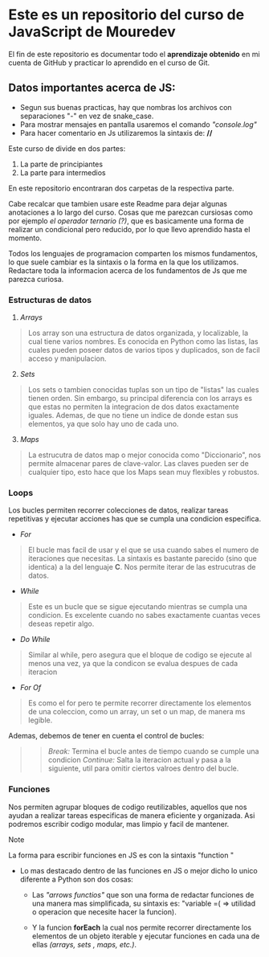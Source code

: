 # Este es un repositorio del curso de JavaScript de Mouredev

El fin de este repositorio es documentar todo el **aprendizaje obtenido** en mi cuenta de GitHub y practicar lo aprendido en el curso de Git.

## Datos importantes acerca de JS:
- Segun sus buenas practicas, hay que nombras los archivos con separaciones "-" en vez de snake_case.
- Para mostrar mensajes en pantalla usaremos el comando *"console.log"*
- Para hacer comentario en Js utilizaremos la sintaxis de: **//**

Este curso de divide en dos partes:
1. La parte de principiantes
2. La parte para intermedios

En este repositorio encontraran dos carpetas de la respectiva parte.

Cabe recalcar que tambien usare este Readme para dejar algunas anotaciones a lo largo del curso. Cosas que me parezcan cursiosas como por ejemplo *el operador ternario (?)*, que es basicamente una forma de realizar un condicional pero reducido, por lo que llevo aprendido hasta el momento.

Todos los lenguajes de programacion comparten los mismos fundamentos, lo que suele cambiar es la sintaxis o la forma en la que los utilizamos. Redactare toda la informacion acerca de los fundamentos de Js que me parezca curiosa.

### Estructuras de datos 
1. *Arrays*
> Los array son una estructura de datos organizada, y localizable, la cual tiene varios nombres. Es conocida en Python como las listas, las cuales pueden poseer datos de varios tipos y duplicados, son de facil acceso y manipulacion.

2. *Sets*
> Los sets o tambien conocidas tuplas son un tipo de "listas" las cuales tienen orden. Sin embargo, su principal diferencia con los arrays es que estas no permiten la integracion de dos datos exactamente iguales. Ademas, de que no tiene un indice de donde estan sus elementos, ya que solo hay uno de cada uno.

3. *Maps*
> La estrucutra de datos map o mejor conocida como "Diccionario", nos permite almacenar pares de clave-valor. Las claves pueden ser de cualquier tipo, esto hace que los Maps sean muy flexibles y robustos.


### Loops
Los bucles permiten recorrer colecciones de datos, realizar tareas repetitivas y ejecutar acciones has que se cumpla una condicion especifica.

* *For*
> El bucle mas facil de usar y el que se usa cuando sabes el numero de iteraciones que necesitas. La sintaxis es bastante parecido (sino que identica) a la del lenguaje **C**. Nos permite iterar de las estrucutras de datos.

* *While*
> Este es un bucle que se sigue ejecutando mientras se cumpla una condicion. Es excelente cuando no sabes exactamente cuantas veces deseas repetir algo.

* *Do While*
> Similar al while, pero asegura que el bloque de codigo se ejecute al menos una vez, ya que la condicon se evalua despues de cada iteracion

* *For Of*
> Es como el for pero te permite recorrer directamente los elementos de una coleccion, como un array, un set o un map, de manera ms legible.

Ademas, debemos de tener en cuenta el control de bucles:
>> *Break:* Termina el bucle antes de tiempo cuando se cumple una condicion
>> *Continue:* Salta la iteracion actual y pasa a la siguiente, util para omitir ciertos valroes dentro del bucle.

### Funciones
Nos permiten agrupar bloques de codigo reutilizables, aquellos que nos ayudan a realizar tareas especificas de manera eficiente y organizada. Asi podremos escribir codigo modular, mas limpio y facil de mantener.

>[!NOTE]
>La forma para escribir funciones en JS es con la sintaxis "function <nombreDeLaFuncion>"

* Lo mas destacado dentro de las funciones en JS o mejor dicho lo unico diferente a Python son dos cosas:
    * Las *"arrows functios"* que son una forma de redactar funciones de una manera mas simplificada, su sintaxis es: "variable =(<nombreDelParametro> => utilidad o operacion que necesite hacer la funcion).

    * Y la funcion **forEach** la cual nos permite recorrer directamente los elementos de un objeto iterable y ejecutar funciones en cada una de ellas *(arrays, sets , maps, etc.)*.